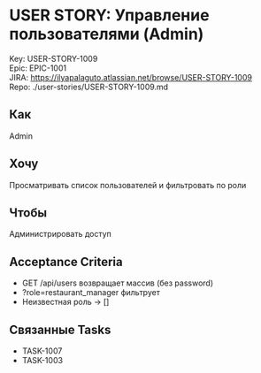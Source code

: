# USER STORY: Управление пользователями (Admin)
Key: USER-STORY-1009  
Epic: EPIC-1001  
JIRA: https://ilyapalaguto.atlassian.net/browse/USER-STORY-1009  
Repo: ./user-stories/USER-STORY-1009.md

## Как
Admin

## Хочу
Просматривать список пользователей и фильтровать по роли

## Чтобы
Администрировать доступ

## Acceptance Criteria
- GET /api/users возвращает массив (без password)
- ?role=restaurant_manager фильтрует
- Неизвестная роль → []

## Связанные Tasks
- TASK-1007
- TASK-1003
